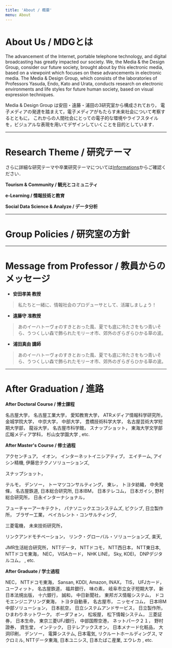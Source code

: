 ```yaml
---
title: 'About / 概要'
menu: About
---
```


# About Us / MDGとは


The advancement of the Internet, portable telephone technology, and digital broadcasting has greatly impacted our society.
We, the Media & the Design Group, consider our future society, brought about by this electronic media, based on a viewpoint which focuses on these advancements in electronic media.
The Media & Design Group, which consists of the laboratories of Professors Yasuda, Endo, Kato and Urata, conducts research on electronic environments and life styles for future human society, based on visual expression techniques.


Media & Design Group は安田・遠藤・浦田の3研究室から構成されており， 電子メディアの発達を踏まえて，電子メディアがもたらす未来社会について考察するとともに， これからの人間社会にとっての電子的な環境やライフスタイルを，ビジュアルな表現を用いてデザインしていくことを目的としています．

---

# Research Theme / 研究テーマ
さらに詳細な研究テーマや卒業研究テーマについては[Informations](/informations)からご確認ください．

**Tourism & Community / 観光とコミュニティ**

**e-Learning / 情報技術と教育**

**Social Data Science & Analyze / データ分析**



---

# Group Policies / 研究室の方針

---

# Message from Professor / 教員からのメッセージ
* **安田孝美 教授**
> 私たちと一緒に、情報社会のプロデューサとして、活躍しましょう！

* **遠藤守 准教授**
> あのイーハトーヴォのすきとおった風、夏でも底に冷たさをもつ青いそら、うつくしい森で飾られたモリーオ市、郊外のぎらぎらひかる草の波。

* **浦田真由 講師**
> あのイーハトーヴォのすきとおった風、夏でも底に冷たさをもつ青いそら、うつくしい森で飾られたモリーオ市、郊外のぎらぎらひかる草の波。

---

# After Graduation / 進路
**After Doctoral Course / 博士課程**

名古屋大学，
名古屋工業大学，
愛知教育大学，
ATRメディア情報科学研究所，
金城学院大学，
中京大学，
中部大学，
豊橋技術科学大学，
名古屋芸術大学短期大学部，
龍谷大学，
名古屋市科学館，
スナップショット，
東海大学文学部広報メディア学科，
杉山女学園大学
, etc.

**After Master's Course / 修士過程**

<!--- あ行 --->

アクセンチュア，
イオン，
インターネットイニシアティブ，
エイチーム,
アイシン精機,
伊藤忠テクノソリューションズ,

<!--- か行 --->

<!--- さ行 --->

スナップショット，

<!--- た行 --->

テルモ，
デンソー，
トーマツコンサルティング，
東レ，
トヨタ紡織，
中央発條，
[](な行)名古屋鉄道,
日本総合研究所,
日本IBM，
日本テレコム，
日本ガイシ,
野村総合研究所，
日永インターナショナル，

<!--- は行 --->

フューチャーアーキテクト，
パナソニックエコシステムズ,
ピクシブ,
日立製作所，
ブラザー工業，
ベイカレント・コンサルティング,

<!--- ま行 --->

三菱電機，
未来技術研究所，

<!--- や行 --->

<!--- ら行 --->

リンクアンドモチベーション，
リンク・グローバル・ソリューションズ,
楽天,

<!--- わ行 --->

<!--- A-Z --->

JMR生活総合研究所，
NTTデータ，
NTTドコモ，
NTT西日本，
NTT東日本,
NTTドコモ東海，
NEC，
VISAカード，
NHK
LINE，
Sky,
KOEI，
DNPデジタルコム，
, etc.

**After Graduate / 学士過程**

<!-- あ行 -->
<!-- か行 -->
<!-- さ行 -->
<!-- た行 -->
<!-- な行 -->
<!-- は行 -->
<!-- ま行 -->
<!-- や行 -->
<!-- ら行 -->
<!-- わ行 -->
<!-- A-Z -->
NEC，
NTTドコモ東海，
Sansan,
KDDI,
Amazon,
INAX，
TIS，
UFJカード，
ユーフィット，
名古屋鉄道，
福井銀行，
味の素，
岐阜市立女子短期大学，
新日本法規出版，
十六銀行，
誠和，
中日新聞社，
東邦ガス情報システム，
ドコモエンジニアリング東海，
トヨタ自動車，
名古屋市，
ニッセイコム，
日本IBM中部ソリューション，
日本航空，
日立システムアンドサービス，
日立製作所，
ひまわりネットワーク，
ボーダフォン，
松坂屋，
松下情報システム，
三菱証券，
日本生命，
東京三菱UFJ銀行，
中部国際空港，
ネットパーク２１，
野村證券，
資生堂，
インテック，
日テレアックスオン，
日本メナード化粧品，
大洞印刷，
デンソー，
電算システム,
日本電気,
リクルートホールディングス,
マクロミル,
NTTデータ東海,
日本ユニシス,
日本たばこ産業,
エウレカ
, etc.
